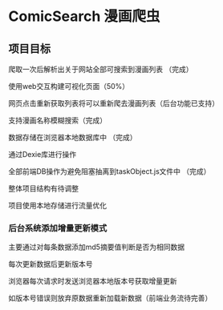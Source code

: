 # ComicSearch 漫画爬虫

## 项目目标

爬取一次后解析出关于网站全部可搜索到漫画列表 （完成）

使用web交互构建可视化页面（50%）

网页点击重新获取列表将可以重新爬去漫画列表（后台功能已支持）

支持漫画名称模糊搜索（完成）

数据存储在浏览器本地数据库中 （完成）

通过Dexie库进行操作

全部前端DB操作为避免阻塞抽离到taskObject.js文件中 （完成）

整体项目结构有待调整

项目使用本地存储进行流量优化

### 后台系统添加增量更新模式

主要通过对每条数据添加md5摘要值判断是否为相同数据

每次更新数据后更新版本号

浏览器每次请求时发送浏览器本地版本号获取增量更新

如版本号错误则放弃原数据重新加载新数据（前端业务流待完善）